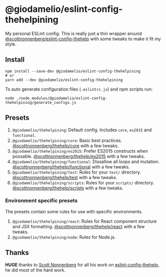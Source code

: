 # @giodamelio/eslint-config-thehelpining

My personal ESLint config. This is really just a thin wrapper around [@scottnonnenberg/eslint-config-thehelp](https://github.com/scottnonnenberg/eslint-config-thehelp) with some tweaks to make it fit my style.

## Install

``` shell
npm install --save-dev @giodamelio/eslint-config-thehelpining
# or
yarn add --dev @giodamelio/eslint-config-thehelpining
```

To auto generate configuration files (`.eslintrc.js`) and npm scripts run:

``` shell
node ./node_modules/@giodamelio/eslint-config-thehelpining/generate_configs.js
```

## Presets

1. `@giodamelio/thehelpining`: Default config. Includes `core`, `es2015` and `functional`.
2. `@giodamelio/thehelpining/core`: Basic best practices. [@scottnonnenberg/thehelp/core][thehelp-configs] with a few tweaks.
3. `@giodamelio/thehelpining/es2015`: Prefer ES2015 constructs when possable. [@scottnonnenberg/thehelp/es2015][thehelp-configs] with a few tweaks.
4. `@giodamelio/thehelpining/functional`: Dissallow all loops and mutation. [@scottnonnenberg/thehelp/functional][thehelp-configs] with a few tweaks.
5. `@giodamelio/thehelpining/test`: Rules for your `test/` directory. [@scottnonnenberg/thehelp/test][thehelp-configs] with a few tweaks.
6. `@giodamelio/thehelpining/scripts`: Rules for your `scripts/` directory. [@scottnonnenberg/thehelp/scripts][thehelp-configs] with a few tweaks.

### Environment specific presets

The presets contain some rules for use with specific environments.

1. `@giodamelio/thehelpining/react`: Rules for React component structure and JSX formatting. [@scottnonnenberg/thehelp/react][thehelp-configs] with a few tweaks.
2. `@giodamelio/thehelpining/node`: Rules for Node.js.

## Thanks

**HUGE** thanks to [Scott Nonnenberg](https://github.com/scottnonnenberg) for all his work on [eslint-config-thehelp](https://github.com/scottnonnenberg/eslint-config-thehelp), he did most of the hard work.

[thehelp-configs]: https://github.com/scottnonnenberg/eslint-config-thehelp#configurations-in-this-project
